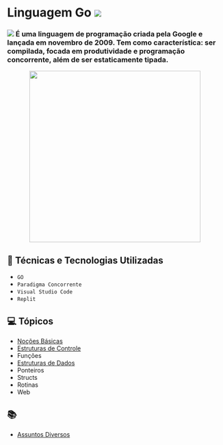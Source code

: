 # Linguagem Go <img src="https://img.shields.io/badge/-em%20andamento-orange">

<h3> <img src="https://img.shields.io/badge/Go-00ADD8?style=for-the-badge&logo=go&logoColor=white"> É uma linguagem de programação criada pela Google e lançada em novembro de 2009. Tem como característica: ser compilada, focada em produtividade e programação concorrente, além de ser estaticamente tipada. </h3>
<p align="center">
<img src="https://guilhermesteves.dev/img/posts/aprenda-go-a-linguagem-backend-do-futuro/cover.png" width="400"> 

</p>


## 🚀 Técnicas e Tecnologias Utilizadas 
- ``GO`` 
- ``Paradigma Concorrente``
- ``Visual Studio Code``
- ``Replit``

## 💻 Tópicos

- [Noções Básicas](https://github.com/rmftelier/linguagem-go/tree/main/1.%20No%C3%A7%C3%B5es%20B%C3%A1sicas)
- [Estruturas de Controle](https://github.com/rmftelier/linguagem-go/tree/main/2.%20Estruturas%20de%20Controle)
- Funções
- [Estruturas de Dados](https://github.com/rmftelier/linguagem-go/tree/main/4.%20Estruturas%20de%20Dados)
- Ponteiros
- Structs
- Rotinas
- Web

## 📚
- [Assuntos Diversos](https://github.com/rmftelier/linguagem-go/tree/main/Assuntos%20Diversos)


